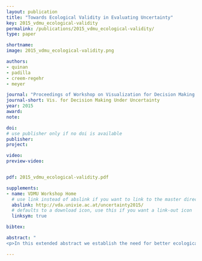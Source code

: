 ```yaml
---
layout: publication
title: "Towards Ecological Validity in Evaluating Uncertainty"
key: 2015_vdmu_ecological-validity
permalink: /publications/2015_vdmu_ecological-validity/
type: paper

shortname:
image: 2015_vdmu_ecological-validity.png

authors:
- quinan
- padilla
- creem-regehr
- meyer

journal: "Proceedings of Workshop on Visualization for Decision Making Under Uncertainty (VIS '15)"
journal-short: Vis. for Decision Making Under Uncertainty
year: 2015
award: 
note: 

doi:
# use publisher only if no doi is available
publisher: 
project:

video:
preview-video:


pdf: 2015_vdmu_ecological-validity.pdf

supplements:
- name: VDMU Workshop Home
  # use link instead of abslink if you want to link to the master directory
  abslink: http://vda.univie.ac.at/uncertainty2015/
  # defaults to a download icon, use this if you want a link-out icon
  linksym: true

bibtex: 

abstract: "
<p>In this extended abstract we establish the need for better ecological validity in evaluating the visualization of uncertainty information. Using weather forecasting as a framework, we also discuss the both the design and results for a pilot user-study that attempts to evaluate the effect of uncertianty visualizations in decisions.</p>"

---
```

